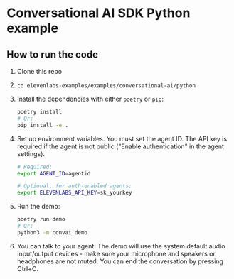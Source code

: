 # Conversational AI SDK Python example

## How to run the code

1. Clone this repo
1. `cd elevenlabs-examples/examples/conversational-ai/python`
1. Install the dependencies with either `poetry` or `pip`:

   ```bash
   poetry install
   # Or:
   pip install -e .
   ```

1. Set up environment variables. You must set the agent ID. The API key is required if the agent is not public ("Enable authentication" in the agent settings).

    ```bash
    # Required:
    export AGENT_ID=agentid
    
    # Optional, for auth-enabled agents:
    export ELEVENLABS_API_KEY=sk_yourkey
    ```

1. Run the demo:

   ```bash
   poetry run demo
   # Or:
   python3 -m convai.demo
   ```

1. You can talk to your agent. The demo will use the system default audio input/output devices - make sure your microphone and speakers or headphones are not muted. You can end the conversation by pressing Ctrl+C.

